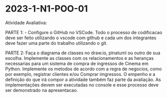 # 2023-1-N1-POO-01

Atividade Avaliativa:

PARTE 1: - Configure o GitHub no VSCode. Todo o processo de codificacao deve ser feito utilizando o vscode com github e cada um dos integrantes deve fazer uma parte do trabalho utilizando o git. 

PARTE 2: Faça o diagrama de classes no draw.io, plnatuml ou outro de sua escolha. Implemente as classes com os relacionamentos e as heranças necessarias para um sistema de compra de ingressos de Cinema em Python. Implemente os metodos de acordo com a regra de negocios, como por exemplo, registrar clientes e/ou Comprar imgressos. O empenho e a definição do que irá compor a atividade também faz parte da avaliação. As implementações devem ser executadas no console e esse processo deve ser demonstrado na apresentacao.
